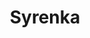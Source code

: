---
title: Syrenka
description: Kolorowanki Syrenka
canonical: /mitologiczne/syrenka
tags:
- mitologiczne
- syrenka
---